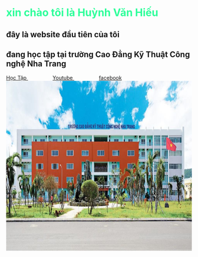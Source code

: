 <html>
 <head>
<h1 style="color:#2EFE9A;">xin chào tôi là Huỳnh Văn Hiếu </h1>
  <h2> đây là website đầu tiên của tôi </h2>
  <h2> đang học tập tại trường Cao Đẳng Kỹ Thuật Công nghệ Nha Trang </h2>
<a href="https://huynhvanhieuu.github.io/index2.html"> Học Tập </a>&nbsp;&nbsp;&nbsp;&nbsp;&nbsp;&nbsp;&nbsp;&nbsp;&nbsp;&nbsp;&nbsp;&nbsp;&nbsp;&nbsp;&nbsp;&nbsp;
 <a href="https://www.youtube.com/"> Youtube </a>&nbsp;&nbsp;&nbsp;&nbsp;&nbsp;&nbsp;&nbsp;&nbsp;&nbsp;&nbsp;&nbsp;&nbsp;&nbsp;&nbsp;&nbsp;&nbsp;
  <a href="https://www.facebook.com/huynhvanhieuu"> facebook </a>
  
 </head>
  
   <img src="22.jpg" alt="c" width="660" height="460">
   <body background="aa.png" alt="c" width="1920"height="1080">
 </body>
   </html>

